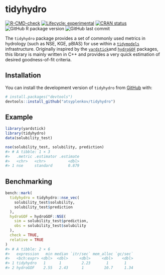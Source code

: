 
<!-- README.md is generated from README.Rmd. Please edit that file -->

# tidyhydro

<!-- badges: start -->

[![R-CMD-check](https://github.com/atsyplenkov/tidyhydro/actions/workflows/R-CMD-check.yaml/badge.svg)](https://github.com/atsyplenkov/tidyhydro/actions/workflows/R-CMD-check.yaml)
[![Lifecycle:
experimental](https://img.shields.io/badge/lifecycle-experimental-orange.svg)](https://lifecycle.r-lib.org/articles/stages.html#experimental)
[![CRAN
status](https://www.r-pkg.org/badges/version/tidyhydro)](https://CRAN.R-project.org/package=tidyhydro)
![GitHub R package
version](https://img.shields.io/github/r-package/v/atsyplenkov/tidyhydro?label=github)
![GitHub last
commit](https://img.shields.io/github/last-commit/atsyplenkov/tidyhydro)
<!-- badges: end -->

The `tidyhydro` package provides a set of commonly used metrics in
hydrology (such as NSE, KGE, pBIAS) for use within a
[`tidymodels`](https://www.tidymodels.org/) infrastructure. Originally
inspired by the
[`yardstick`](https://github.com/tidymodels/yardstick/tree/main)and
[`hydroGOF`](https://github.com/hzambran/hydroGOF) packages, this
library is mainly written in C++ and provides a very quick estimation of
desired goodness-of-fit criteria.

## Installation

You can install the development version of `tidyhydro` from
[GitHub](https://github.com/) with:

``` r
# install.packages("devtools")
devtools::install_github("atsyplenkov/tidyhydro")
```

## Example

``` r
library(yardstick)
library(tidyhydro)
data(solubility_test)

nse(solubility_test, solubility, prediction)
#> # A tibble: 1 × 3
#>   .metric .estimator .estimate
#>   <chr>   <chr>          <dbl>
#> 1 nse     standard       0.879
```

## Benchmarking

``` r
bench::mark(
  tidyhydro = tidyhydro::nse_vec(
    solubility_test$solubility,
    solubility_test$prediction
  ),
  hydroGOF = hydroGOF::NSE(
    sim = solubility_test$prediction,
    obs = solubility_test$solubility
  ),
  check = TRUE,
  relative = TRUE
)
#> # A tibble: 2 × 6
#>   expression   min median `itr/sec` mem_alloc `gc/sec`
#>   <bch:expr> <dbl>  <dbl>     <dbl>     <dbl>    <dbl>
#> 1 tidyhydro   1      1         2.23       1       1   
#> 2 hydroGOF    2.55   2.43      1         10.7     1.34
```
